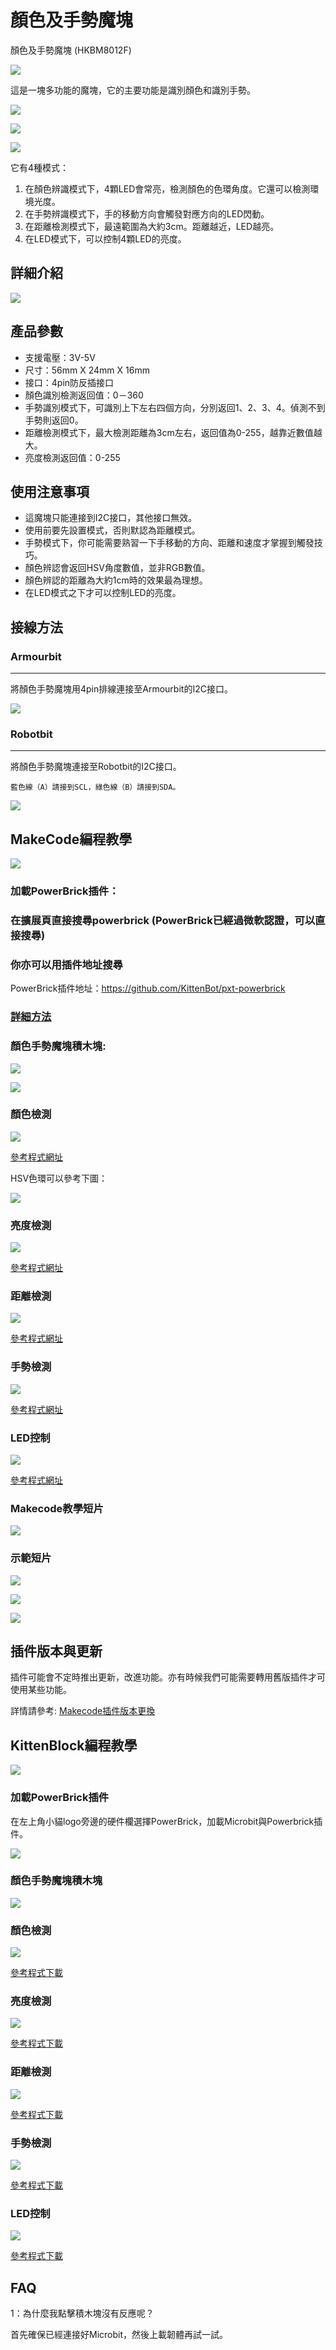 # 顏色及手勢魔塊 

顏色及手勢魔塊 (HKBM8012F)

![](./images/09_06.png)

這是一塊多功能的魔塊，它的主要功能是識別顏色和識別手勢。

![](./images/IMG_2572.GIF)

![](./images/IMG_2573.GIF)

![](./images/IMG_2574.GIF)

它有4種模式：

1. 在顏色辨識模式下，4顆LED會常亮，檢測顏色的色環角度。它還可以檢測環境光度。
1. 在手勢辨識模式下，手的移動方向會觸發對應方向的LED閃動。
1. 在距離檢測模式下，最遠範圍為大約3cm。距離越近，LED越亮。
1. 在LED模式下，可以控制4顆LED的亮度。

## 詳細介紹

![](./images/09_05.png)

## 產品參數

- 支援電壓：3V-5V
- 尺寸：56mm X 24mm X 16mm
- 接口：4pin防反插接口
- 顏色識別檢測返回值：0－360
- 手勢識別模式下，可識別上下左右四個方向，分別返回1、2、3、4。偵測不到手勢則返回0。
- 距離檢測模式下，最大檢測距離為3cm左右，返回值為0-255，越靠近數值越大。
- 亮度檢測返回值：0-255

## 使用注意事項

- 這魔塊只能連接到I2C接口，其他接口無效。
- 使用前要先設置模式，否則默認為距離模式。
- 手勢模式下，你可能需要熟習一下手移動的方向、距離和速度才掌握到觸發技巧。
- 顏色辨認會返回HSV角度數值，並非RGB數值。
- 顏色辨認的距離為大約1cm時的效果最為理想。
- 在LED模式之下才可以控制LED的亮度。

## 接線方法

### Armourbit

---

將顏色手勢魔塊用4pin排線連接至Armourbit的I2C接口。

![](./images/color_wire.png)

### Robotbit

--- 
將顏色手勢魔塊連接至Robotbit的I2C接口。

    藍色線（A）請接到SCL，綠色線（B）請接到SDA。

![](./images/gesture_wire1.png)



## MakeCode編程教學

![](./images/mcbanner.png)

### 加載PowerBrick插件：

### 在擴展頁直接搜尋powerbrick (PowerBrick已經過微軟認證，可以直接搜尋)

### 你亦可以用插件地址搜尋

PowerBrick插件地址：https://github.com/KittenBot/pxt-powerbrick

### [詳細方法](./powerBrickMakeCodeExt)

### 顏色手勢魔塊積木塊:

![](./images/colorgestureblocks1.png)

![](./images/colorgestureblocks2.png)

### 顏色檢測

![](./images/color.png)

[參考程式網址](https://makecode.microbit.org/_LLbfYx40CEdX)

HSV色環可以參考下圖：

![](./images/hsv.jpg)

### 亮度檢測

![](./images/colorbrightness.png)

[參考程式網址](https://makecode.microbit.org/_LTt5ugP2f00K)

### 距離檢測

![](./images/colordist.png)

[參考程式網址](https://makecode.microbit.org/_RhKfYUJwu0AK)

### 手勢檢測

![](./images/gesture.png)

[參考程式網址](https://makecode.microbit.org/_4eiKzMXot5Vy)

### LED控制

![](./images/led.png)

[參考程式網址](https://makecode.microbit.org/_c5s6sFH3mgXY)

### Makecode教學短片

[![](./images/gesturetut.png)](https://www.youtube.com/watch?v=7WrkDYMc2f0)

### 示範短片

[![](./images/gesture_video1.png)](https://www.youtube.com/watch?v=jhGaRx7EGms)

[![](./images/gesture_video2.png)](https://www.youtube.com/watch?v=BWK_pLO0qpA)

[![](./images/gesture_video2.png)](https://www.youtube.com/watch?v=UTiFh02MpMc)

## 插件版本與更新

插件可能會不定時推出更新，改進功能。亦有時候我們可能需要轉用舊版插件才可使用某些功能。

詳情請參考: [Makecode插件版本更換](../../../Makecode/makecode_extensionUpdate)

## KittenBlock編程教學

![](./images/kbbanner.png)

### 加載PowerBrick插件

在左上角小貓logo旁邊的硬件欄選擇PowerBrick，加載Microbit與Powerbrick插件。

![](./kbimages/addextension.png)

### 顏色手勢魔塊積木塊

![](./kbimages/kbcolorgestureblocks.png)

### 顏色檢測

![](./kbimages/kbcolor.png)

[參考程式下載](https://bit.ly/PowerbrickM7_01sb3)

### 亮度檢測

![](./kbimages/kbbrightness.png)

[參考程式下載](https://bit.ly/PowerbrickM7_02sb3)

### 距離檢測

![](./kbimages/kbcolordist.png)

[參考程式下載](https://bit.ly/PowerbrickM7_03sb3)

### 手勢檢測

![](./kbimages/kbgesture.png)

[參考程式下載](https://bit.ly/PowerbrickM7_04sb3)

### LED控制

![](./kbimages/kbled.png)

[參考程式下載](https://bit.ly/PowerbrickM7_05sb3)

## FAQ

1：為什麼我點擊積木塊沒有反應呢？

首先確保已經連接好Microbit，然後上載韌體再試一試。
